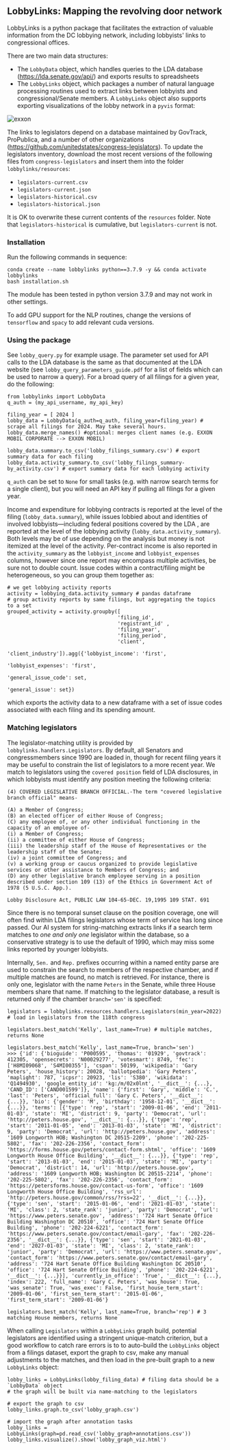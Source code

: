 ## LobbyLinks: Mapping the revolving door network

LobbyLinks is a python package that facilitates the extraction of valuable information from the DC lobbying network, including lobbyists' links to congressional offices.

There are two main data structures: 
* The `LobbyData` object, which handles queries to the LDA database (https://lda.senate.gov/api/) and exports results to spreadsheets
* The `LobbyLinks` object, which packages a number of natural language processing routines used to extract links between lobbyists and congressional/Senate members. A `LobbyLinks` object also supports exporting visualizations of the lobby network in a `pyvis` format:

![exxon](https://github.com/user-attachments/assets/13d997a1-4c83-47e3-92b2-8119b6737ccf)

The links to legislators depend on a database maintained by GovTrack, ProPublica, and a number of other organizations (https://github.com/unitedstates/congress-legislators). To update the legislators inventory, download the most recent versions of the following files from `congress-legislators` and insert them into the folder `lobbylinks/resources`:

* `legislators-current.csv`
* `legislators-current.json`
* `legislators-historical.csv`
* `legislators-historical.json`

It is OK to overwrite these current contents of the `resources` folder. Note that `legislators-historical` is cumulative, but `legislators-current` is not.

### Installation
Run the following commands in sequence:
```
conda create --name lobbylinks python==3.7.9 -y && conda activate lobbylinks
bash installation.sh
```
The module has been tested in python version 3.7.9 and may not work in other settings.

To add GPU support for the NLP routines, change the versions of `tensorflow` and `spacy` to add relevant cuda versions.

### Using the package

See `lobby_query.py` for example usage. The parameter set used for API calls to the LDA database is the same as that documented at the LDA website (see `lobby_query_parameters_guide.pdf` for a list of fields which can be used to narrow a query). For a broad query of all filings for a given year, do the following:
```
from lobbylinks import LobbyData
q_auth = (my_api_username, my_api_key)

filing_year = [ 2024 ]
lobby_data = LobbyData(q_auth=q_auth, filing_year=filing_year) # scrape all filings for 2024. May take several hours.
lobby_data.merge_names() #optional: merges client names (e.g. EXXON MOBIL CORPORATE --> EXXON MOBIL)

lobby_data.summary.to_csv('lobby_filings_summary.csv') # export summary data for each filing
lobby_data.activity_summary.to_csv('lobby_filings_summary-by_activity.csv') # export summary data for each lobbying activity
```
`q_auth` can be set to `None` for small tasks (e.g. with narrow search terms for a single client), but you will need an API key if pulling all filings for a given year.

Income and expenditure for lobbying contracts is reported at the level of the filing (`lobby_data.summary`), while issues lobbied about and identities of involved lobbyists—including federal positions covered by the LDA , are reported at the level of the lobbying activity (`lobby_data.activity_summary`). Both levels may be of use depending on the analysis but money is not itemized at the level of the activity. Per-contract income is also reported in the `activity_summary` as the `lobbyist_income` and `lobbyist_expenses` columns, however since one report may encompass multiple activities, be sure not to double count. Issue codes within a contract/filing might be heterogeneous, so you can group them together as:
```
# we get lobbying activity reports
activity = lobbying_data.activity_summary # pandas dataframe
# group activity reports by same filings, but aggregating the topics to a set
grouped_activity = activity.groupby([
                                    'filing_id',
                                    'registrant_id' ,
                                    'filing_year',
                                    'filing_period',
                                    'client',
                                    'client_industry']).agg({'lobbyist_income': 'first',
                                                             'lobbyist_expenses': 'first',
                                                             'general_issue_code': set,
                                                             'general_issue': set})
```
which exports the activity data to a new dataframe with a set of issue codes associated with each filing and its spending amount.

### Matching legislators

The legislator-matching utility is provided by `lobbylinks.handlers.Legislators`. By default, all Senators and congressmembers since 1990 are loaded in, though for recent filing years it may be useful to constrain the list of legislators to a more recent year. We match to legislators using the `covered position` field of LDA disclosures, in which lobbyists must identify any position meeting the following criteria:
```
(4) COVERED LEGISLATIVE BRANCH OFFICIAL.-The term "covered legislative branch official" means-

(A) a Member of Congress;
(B) an elected officer of either House of Congress;
(C) any employee of, or any other individual functioning in the capacity of an employee of-
(i) a Member of Congress;
(ii) a committee of either House of Congress;
(iii) the leadership staff of the House of Representatives or the leadership staff of the Senate;
(iv) a joint committee of Congress; and
(v) a working group or caucus organized to provide legislative services or other assistance to Members of Congress; and
(D) any other legislative branch employee serving in a position described under section 109 (13) of the Ethics in Government Act of 1978 (5 U.S.C. App.).

Lobby Disclosure Act, PUBLIC LAW 104-65-DEC. 19,1995 109 STAT. 691
```
Since there is no temporal sunset clause on the position coverage, one will often find within LDA filings legislators whose term of service has long since passed. Our AI system for string-matching extracts links if a search term matches to *one and only one* legislator within the database, so a conservative strategy is to use the default of 1990, which may miss some links reported by younger lobbyists.

Internally, `Sen.` and `Rep.` prefixes occurring within a named entity parse are used to constrain the search to members of the respective chamber, and if multiple matches are found, no match is retrieved. For instance, there is only one, legislator with the name `Peters` in the Senate, while three House members share that name. If matching to the legislator database, a result is returned only if the chamber `branch='sen'` is specified:
```
legislators = lobbylinks.resources.handlers.Legislators(min_year=2022) # load in legislators from the 118th congress

legislators.best_match('Kelly', last_name=True) # multiple matches, returns None

legislators.best_match('Kelly', last_name=True, branch='sen')
>>> {'id': {'bioguide': 'P000595', 'thomas': '01929', 'govtrack': 412305, 'opensecrets': 'N00029277', 'votesmart': 8749, 'fec': ['H8MI09068', 'S4MI00355'], 'cspan': 50199, 'wikipedia': 'Gary Peters', 'house_history': 20028, 'ballotpedia': 'Gary Peters', 'maplight': 787, 'icpsr': 20923, 'lis': 'S380', 'wikidata': 'Q1494930', 'google_entity_id': 'kg:/m/02x0lnt', '__dict__': {...}, 'CAND_ID': ['CAND001599']}, 'name': {'first': 'Gary', 'middle': 'C.', 'last': 'Peters', 'official_full': 'Gary C. Peters', '__dict__': {...}}, 'bio': {'gender': 'M', 'birthday': '1958-12-01', '__dict__': {...}}, 'terms': [{'type': 'rep', 'start': '2009-01-06', 'end': '2011-01-03', 'state': 'MI', 'district': 9, 'party': 'Democrat', 'url': 'http://peters.house.gov', '__dict__': {...}}, {'type': 'rep', 'start': '2011-01-05', 'end': '2013-01-03', 'state': 'MI', 'district': 9, 'party': 'Democrat', 'url': 'http://peters.house.gov', 'address': '1609 Longworth HOB; Washington DC 20515-2209', 'phone': '202-225-5802', 'fax': '202-226-2356', 'contact_form': 'https://forms.house.gov/peters/contact-form.shtml', 'office': '1609 Longworth House Office Building', '__dict__': {...}}, {'type': 'rep', 'start': '2013-01-03', 'end': '2015-01-03', 'state': 'MI', 'party': 'Democrat', 'district': 14, 'url': 'http://peters.house.gov', 'address': '1609 Longworth HOB; Washington DC 20515-2214', 'phone': '202-225-5802', 'fax': '202-226-2356', 'contact_form': 'https://petersforms.house.gov/contact-us-form', 'office': '1609 Longworth House Office Building', 'rss_url': 'http://peters.house.gov/common/rss/?rss=22', '__dict__': {...}}, {'type': 'sen', 'start': '2015-01-06', 'end': '2021-01-03', 'state': 'MI', 'class': 2, 'state_rank': 'junior', 'party': 'Democrat', 'url': 'https://www.peters.senate.gov', 'address': '724 Hart Senate Office Building Washington DC 20510', 'office': '724 Hart Senate Office Building', 'phone': '202-224-6221', 'contact_form': 'https://www.peters.senate.gov/contact/email-gary', 'fax': '202-226-2356', '__dict__': {...}}, {'type': 'sen', 'start': '2021-01-03', 'end': '2027-01-03', 'state': 'MI', 'class': 2, 'state_rank': 'junior', 'party': 'Democrat', 'url': 'https://www.peters.senate.gov', 'contact_form': 'https://www.peters.senate.gov/contact/email-gary', 'address': '724 Hart Senate Office Building Washington DC 20510', 'office': '724 Hart Senate Office Building', 'phone': '202-224-6221', '__dict__': {...}}], 'currently_in_office': 'True', '__dict__': {...}, 'index': 222, 'full_name': 'Gary C. Peters', 'was_house': True, 'was_senate': True, 'was_exec': False, 'first_house_term_start': '2009-01-06', 'first_sen_term_start': '2015-01-06', 'first_term_start': '2009-01-06'}

legislators.best_match('Kelly', last_name=True, branch='rep') # 3 matching House members, returns None
```
When calling `Legislators` within a `LobbyLinks` graph build, potential legislators are identified using a stringent unique-match criterion, but a good workflow to catch rare errors is to to auto-build the `LobbyLinks` object from a filings dataset, export the graph to csv, make any manual adjustments to the matches, and then load in the pre-built graph to a new `LobbyLinks` object:
```
lobby_links = LobbyLinks(lobby_filing_data) # filing data should be a `LobbyData` object
# the graph will be built via name-matching to the legislators

# export the graph to csv
lobby_links.graph.to_csv('lobby_graph.csv')

# import the graph after annotation tasks
lobby_links = LobbyLinks(graph=pd.read_csv('lobby_graph+annotations.csv'))
lobby_links.visualize().show('lobby_graph_viz.html')
```



